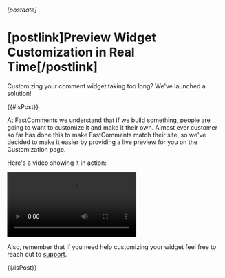 ###### [postdate]
# [postlink]Preview Widget Customization in Real Time[/postlink]

Customizing your comment widget taking too long? We've launched a solution!

{{#isPost}}

At FastComments we understand that if we build something, people are going to want to customize it and make it their own. Almost ever customer so far
has done this to make FastComments match their site, so we've decided to make it easier by providing a live preview for you on the Customization page.

Here's a video showing it in action:

<video src="images/fc-customization-preview-demo.mp4" autoplay controls alt="Widget Customization Preview Demo" title="Widget Customization Preview Demo"></video>

Also, remember that if you need help customizing your widget feel free to reach out to <a href="https://fastcomments.com/auth/my-account/help" target="_blank">support</a>.

{{/isPost}}
